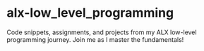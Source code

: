 # alx-low_level_programming
Code snippets, assignments, and projects from my ALX low-level programming journey. Join me as I master the fundamentals!
